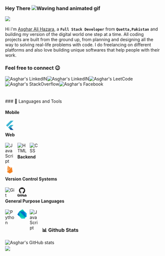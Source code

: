 <h3> Hey There <img src="https://raw.githubusercontent.com/nixin72/nixin72/master/wave.gif" alt="Waving hand animated gif "height="45" width="45" /> </h3> 

![](https://visitor-badge.glitch.me/badge?page_id=astonish2c.astonish2c)

Hi i'm [Asghar Ali Hazara](https://www.facebook.com/astonish2c), a **`Full Stack Developer`** from **`Quetta,Pakistan`** and building my version of the digital world one step at a time. All coding projects are built from the ground up, from planning and designing all the way to solving real-life problems with code. I do freelancing on different platforms and also love building unique softwares that help people with their work. 

###  Feel free to connect :wink:

<a href="https://www.linkedin.com/in/astonish2c/">
  <img align="left" alt="Asghar's LinkedIN" src="https://img.shields.io/badge/LinkedIn-0077B5?style=for-the-badge&logo=linkedin&logoColor=white" />
</a>
<a href="https://www.upwork.com/freelancers/~01d52ee2528c960792">
  <img align="left" alt="Asghar's LinkedIN" src="https://img.shields.io/badge/UpWork-6FDA44?style=for-the-badge&logo=Upwork&logoColor=white" />
</a>
<a href="https://www.hackerrank.com/astonish2c">
  <img align="left" alt="Asghar's LeetCode"   src="https://img.shields.io/badge/-Hackerrank-2EC866?style=for-the-badge&logo=HackerRank&logoColor=white" />
</a>
<a href="https://stackoverflow.com/users/15493690/asghar-ali-hazara">
  <img align="left" alt="Asghar's StackOverflow" src="https://img.shields.io/badge/Stack_Overflow-FE7A16?style=for-the-badge&logo=stack-overflow&logoColor=white" />
</a>
<a href="https://www.facebook.com/astonish2c">
  <img align="left" alt="Asghar's Facebook"  src="https://img.shields.io/badge/Facebook-1877F2?style=for-the-badge&logo=facebook&logoColor=white" />
</a>
<br/>

#

<br/>
###  🧰 Languages and Tools

#### Mobile 
<img align="left" alt="Flutter" width="30px" style="padding-right:10px;" src="https://github.com/devicons/devicon/blob/v2.15.1/icons/flutter/flutter-original.svg" />
&nbsp;

#### Web 
<img align="left" alt="JavaScript" width="30px" style="padding-right:10px;" src="https://cdn.jsdelivr.net/gh/devicons/devicon/icons/javascript/javascript-plain.svg" />
<img align="left" alt="HTML" width="30px" style="padding-right:10px;" src="https://cdn.jsdelivr.net/gh/devicons/devicon/icons/html5/html5-plain.svg" />
<img align="left" alt="CSS" width="30px" style="padding-right:10px;" src="https://cdn.jsdelivr.net/gh/devicons/devicon/icons/css3/css3-plain.svg" /> 
&nbsp;

#### Backend
<img align="left" alt="Firebase" width="30px" style="padding-right:10px;" src="https://github.com/devicons/devicon/blob/v2.15.1/icons/firebase/firebase-plain.svg" /> 
&nbsp;

#### Version Control Systems
<img align="left" alt="Git" width="30px" style="padding-right:10px;" src="https://cdn.jsdelivr.net/gh/devicons/devicon/icons/git/git-original.svg" />
<img align="left" alt="GitHub" width="30px" style="padding-right:10px;" src="https://github.com/devicons/devicon/blob/v2.15.1/icons/github/github-original-wordmark.svg" /> &nbsp;

#### General Purpose Languages 
<img align="left" alt="Python" width="30px" style="padding-right:10px;" src="https://cdn.jsdelivr.net/gh/devicons/devicon/icons/python/python-plain.svg" /> 
<img align="left" alt="Dart" width="30px" style="padding-right:10px;" src="https://github.com/devicons/devicon/blob/v2.15.1/icons/dart/dart-original.svg" />
<img align="left" alt="JavaScript" width="30px" style="padding-right:10px;" src="https://cdn.jsdelivr.net/gh/devicons/devicon/icons/javascript/javascript-plain.svg" />

<br />

#

### 📊 Github Stats

![Asghar's GitHub stats](https://github-readme-stats.vercel.app/api?username=astonish2c&show_icons=true&theme=gruvbox)
<br>
<img align="center" src="https://github-readme-streak-stats.herokuapp.com/?user=astonish2c&theme=gruvbox">

#


